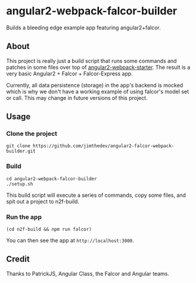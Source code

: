 # angular2-webpack-falcor-builder

Builds a bleeding edge example app featuring angular2+falcor.

## About

This project is really just a build script that runs some commands and patches in some files over top of [angular2-webpack-starter](https://github.com/angular-class/angular2-webpack-starter). The result is a very basic Angular2 + Falcor + Falcor-Express app. 

Currently, all data persistence (storage) in the app's backend is mocked which is why we don't have a working example of using falcor's model set or call. This may change in future versions of this project.

## Usage

### Clone the project

```
git clone https://github.com/jimthedev/angular2-falcor-webpack-builder.git
```

### Build

```
cd angular2-webpack-falcor-builder
./setup.sh
```

This build script will execute a series of commands, copy some files, and spit out a project to n2f-build.

### Run the app

```
(cd n2f-build && npm run falcor)
```

You can then see the app at `http://localhost:3000`.

## Credit

Thanks to PatrickJS, Angular Class, the Falcor and Angular teams.